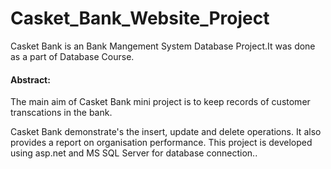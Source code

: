 # Casket_Bank_Website_Project

Casket Bank is an Bank Mangement System Database Project.It was done as a part of Database Course.

#### Abstract: 
The main aim of Casket Bank mini project is to keep records of customer transcations in the bank.

Casket Bank demonstrate's the insert, update and delete operations. It also provides a report on organisation performance. This project is developed using asp.net and MS SQL Server for database connection.. 
